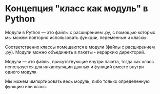 # Концепция "класс как модуль" в Python

Модули в Python — это файлы с расширением .py, с помощью которых мы можем повторно использовать функции, переменные и классы.

Соответственно классы помещаются в модули (файлы с расширением .py). Модули можно объединить в пакеты - иерархию директорий.

Модули — это файлы, присутствующие внутри пакета, тогда как класс используется для инкапсуляции данных и функций вместе внутри одного модуля.

Мы можем импортировать весь модуль, либо только определенную функцию или класс.